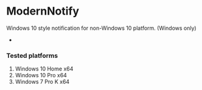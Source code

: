 # ModernNotify
Windows 10 style notification for non-Windows 10 platform. (Windows only)

-

### Tested platforms
1. Windows 10 Home x64
2. Windows 10 Pro x64
3. Windows 7 Pro K x64
